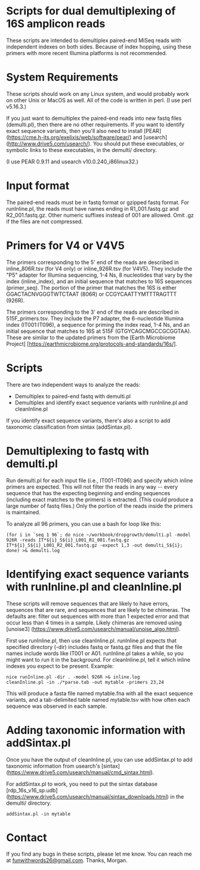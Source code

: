 # Scripts for dual demultiplexing of 16S amplicon reads

These scripts are intended to demultiplex paired-end MiSeq reads with
independent indexes on both sides. Because of index hopping, using
these primers with more recent Illumina platforms is not recommended.

# System Requirements

These scripts should work on any Linux system, and would probably work
on other Unix or MacOS as well. All of the code is written in perl. (I
use perl v5.16.3.)

If you just want to demultiplex the paired-end reads into new fastq
files (demulti.pl), then there are no other requirements. If you want
to identify exact sequence variants, then you'll also need to install
[PEAR] (https://cme.h-its.org/exelixis/web/software/pear/) and
[usearch] (http://www.drive5.com/usearch/). You should put these
executables, or symbolic links to these executables, in the demulti/
directory.

(I use PEAR 0.9.11 and usearch v10.0.240_i86linux32.)

# Input format

The paired-end reads must be in fastq format or gzipped fastq
format. For runInline.pl, the reads must have names ending in
R1_001.fastq.gz and R2_001.fastq.gz. Other numeric suffixes instead of
001 are allowed. Omit .gz if the files are not compressed.

# Primers for V4 or V4V5 

The primers corresponding to the 5' end of the reads are described in
inline_806R.tsv (for V4 only) or inline_926R.tsv (for V4V5). They
include the "P5" adapter for Illumina sequencing, 1-4 Ns, 8
nucleotides that vary by the index (inline_index), and an initial
sequence that matches to 16S sequences (primer_seq). The portion of
the primer that matches the 16S is either GGACTACNVGGGTWTCTAAT (806R)
or CCGYCAATTYMTTTRAGTTT (926R).

The primers corresponding to the 3' end of the reads are described in
515F_primers.tsv. They include the P7 adapter, the 6-nucleotide
Illumina index (IT001:IT096), a sequence for priming the index read,
1-4 Ns, and an initial sequence that matches to 16S at 515F
(GTGYCAGCMGCCGCGGTAA). These are similar to the updated primers from
the
[Earth Microbiome Project] [https://earthmicrobiome.org/protocols-and-standards/16s/].

# Scripts

There are two independent ways to analyze the reads:

* Demultiplex to paired-end fastq with demulti.pl
* Demultiplex and identify exact sequence variants with runInline.pl and cleanInline.pl

If you identify exact sequence variants, there's also a script to add
taxonomic classification from sintax (addSintax.pl).

# Demultiplexing to fastq with demulti.pl

Run demulti.pl for each input file (i.e., IT001-IT096) and specify which inline primers are expected. This will not filter the reads in any way -- every sequence that has the expecting beginning and ending sequences (including exact matches to the primers) is extracted. (This could produce a large number of fastq files.) Only the portion of the reads inside the primers is maintained.

To analyze all 96 primers, you can use a bash for loop like this:

```
(for i in `seq 1 96`; do nice ~/workbook/dropgrowth/demulti.pl -model 926R -reads IT*${i}_S${i}_L001_R1_001.fastq.gz IT*${i}_S${i}_L001_R2_001.fastq.gz -expect 1,3 -out demulti_S${i}; done) >& demulti.log
```

# Identifying exact sequence variants with runInline.pl and cleanInline.pl

These scripts will remove sequences that are likely to have errors,
sequences that are rare, and sequences that are likely to be
chimeras. The defaults are: filter out sequences with more than 1
expected error and that occur less than 4 times in a sample. Likely chimeras are removed using
[unoise3] (https://www.drive5.com/usearch/manual/unoise_algo.html).

First use runInline.pl, then use cleanInline.pl. runInline.pl expects
that specified directory (-dir) includes fastq or fastq.gz files and
that the file names include words like IT001 or A01. runInline.pl
takes a while, so you might want to run it in the background. For
cleanInline.pl, tell it which inline indexes you expect to be present. Example:

```
nice runInline.pl -dir . -model 926R >& inline.log
cleanInline.pl -in ./*parse.tab -out mytable -primers 23,24
```

This will produce a fasta file named mytable.fna with all the exact
sequence variants, and a tab-delimited table named mytable.tsv with
how often each sequence was observed in each sample.

# Adding taxonomic information with addSintax.pl

Once you have the output of cleanInline.pl, you can use addSintax.pl to add taxonomic information from usearch's
[sintax] (https://www.drive5.com/usearch/manual/cmd_sintax.html).

For addSintax.pl to work, you need to put the sintax database
[rdp_16s_v16_sp.udb] (https://www.drive5.com/usearch/manual/sintax_downloads.html)
in the demulti/ directory.

```
addSintax.pl -in mytable
```

# Contact

If you find any bugs in these scripts, please let me know.
You can reach me at funwithwords26@gmail.com. Thanks, Morgan.
